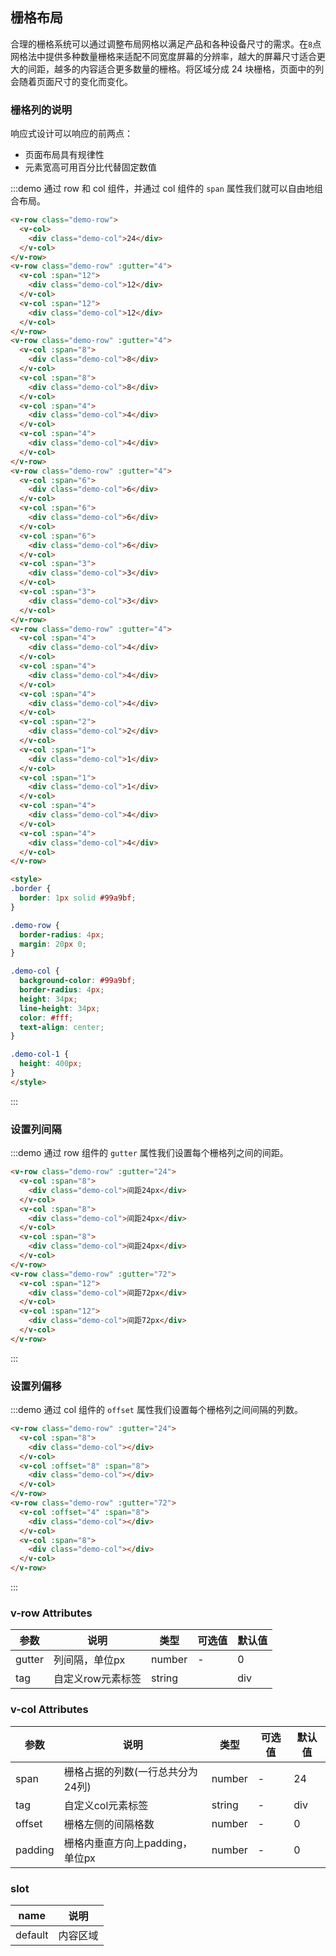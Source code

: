 ## 栅格布局

合理的栅格系统可以通过调整布局网格以满足产品和各种设备尺寸的需求。在`8`点网格法中提供多种数量栅格来适配不同宽度屏幕的分辨率，越大的屏幕尺寸适合更大的间距，越多的内容适合更多数量的栅格。将区域分成 24 块栅格，页面中的列会随着页面尺寸的变化而变化。

### 栅格列的说明
响应式设计可以响应的前两点：
- 页面布局具有规律性
- 元素宽高可用百分比代替固定数值

:::demo 通过 row 和 col 组件，并通过 col 组件的 `span` 属性我们就可以自由地组合布局。
```html
<v-row class="demo-row">
  <v-col>
    <div class="demo-col">24</div>
  </v-col>
</v-row>
<v-row class="demo-row" :gutter="4">
  <v-col :span="12">
    <div class="demo-col">12</div>
  </v-col>
  <v-col :span="12">
    <div class="demo-col">12</div>
  </v-col>
</v-row>
<v-row class="demo-row" :gutter="4">
  <v-col :span="8">
    <div class="demo-col">8</div>
  </v-col>
  <v-col :span="8">
    <div class="demo-col">8</div>
  </v-col>
  <v-col :span="4">
    <div class="demo-col">4</div>
  </v-col>
  <v-col :span="4">
    <div class="demo-col">4</div>
  </v-col>
</v-row>
<v-row class="demo-row" :gutter="4">
  <v-col :span="6">
    <div class="demo-col">6</div>
  </v-col>
  <v-col :span="6">
    <div class="demo-col">6</div>
  </v-col>
  <v-col :span="6">
    <div class="demo-col">6</div>
  </v-col>
  <v-col :span="3">
    <div class="demo-col">3</div>
  </v-col>
  <v-col :span="3">
    <div class="demo-col">3</div>
  </v-col>
</v-row>
<v-row class="demo-row" :gutter="4">
  <v-col :span="4">
    <div class="demo-col">4</div>
  </v-col>
  <v-col :span="4">
    <div class="demo-col">4</div>
  </v-col>
  <v-col :span="4">
    <div class="demo-col">4</div>
  </v-col>
  <v-col :span="2">
    <div class="demo-col">2</div>
  </v-col>
  <v-col :span="1">
    <div class="demo-col">1</div>
  </v-col>
  <v-col :span="1">
    <div class="demo-col">1</div>
  </v-col>
  <v-col :span="4">
    <div class="demo-col">4</div>
  </v-col>
  <v-col :span="4">
    <div class="demo-col">4</div>
  </v-col>
</v-row>

<style>
.border {
  border: 1px solid #99a9bf;
}

.demo-row {
  border-radius: 4px;
  margin: 20px 0;
}

.demo-col {
  background-color: #99a9bf;
  border-radius: 4px;
  height: 34px;
  line-height: 34px;
  color: #fff;
  text-align: center;
}

.demo-col-1 {
  height: 400px;
}
</style>
```
:::

### 设置列间隔

:::demo 通过 row 组件的 `gutter` 属性我们设置每个栅格列之间的间距。
```html
<v-row class="demo-row" :gutter="24">
  <v-col :span="8">
    <div class="demo-col">间距24px</div>
  </v-col>
  <v-col :span="8">
    <div class="demo-col">间距24px</div>
  </v-col>
  <v-col :span="8">
    <div class="demo-col">间距24px</div>
  </v-col>
</v-row>
<v-row class="demo-row" :gutter="72">
  <v-col :span="12">
    <div class="demo-col">间距72px</div>
  </v-col>
  <v-col :span="12">
    <div class="demo-col">间距72px</div>
  </v-col>
</v-row>
```
:::


### 设置列偏移

:::demo 通过 col 组件的 `offset` 属性我们设置每个栅格列之间间隔的列数。
```html
<v-row class="demo-row" :gutter="24">
  <v-col :span="8">
    <div class="demo-col"></div>
  </v-col>
  <v-col :offset="8" :span="8">
    <div class="demo-col"></div>
  </v-col>
</v-row>
<v-row class="demo-row" :gutter="72">
  <v-col :offset="4" :span="8">
    <div class="demo-col"></div>
  </v-col>
  <v-col :span="8">
    <div class="demo-col"></div>
  </v-col>
</v-row>
```
:::


### v-row Attributes

| 参数   | 说明              | 类型   | 可选值 | 默认值 |
| ------ | ----------------- | ------ | ------ | ------ |
| gutter | 列间隔，单位px    | number | -      | 0      |
| tag    | 自定义row元素标签 | string |        | div    |

### v-col Attributes

| 参数    | 说明                             | 类型   | 可选值 | 默认值 |
| ------- | -------------------------------- | ------ | ------ | ------ |
| span    | 栅格占据的列数(一行总共分为24列) | number | -      | 24     |
| tag     | 自定义col元素标签                | string | -      | div    |
| offset  | 栅格左侧的间隔格数               | number | -      | 0      |
| padding | 栅格内垂直方向上padding，单位px  | number | -      | 0      |

### slot

| name    | 说明     |
| ------- | -------- |
| default | 内容区域 |
